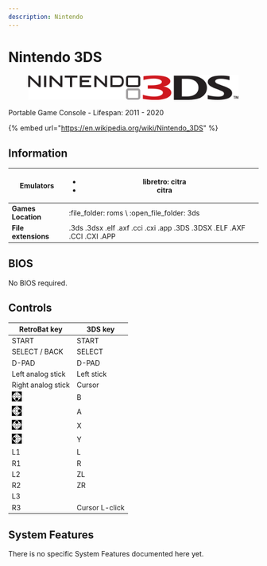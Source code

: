 ```yaml
---
description: Nintendo
---
```


# Nintendo 3DS

<figure><img src="https://raw.githubusercontent.com/fabricecaruso/es-theme-carbon/5149a33eed46b2af638b06119397d4023b75131f/art/logos/3ds.svg" alt=""><figcaption></figcaption></figure>

Portable Game Console - Lifespan: 2011 - 2020

{% embed url="https://en.wikipedia.org/wiki/Nintendo_3DS" %}

## Information

| **Emulators**       | <ul><li>libretro: citra</li><li>citra</li></ul>                         |   |
| ------------------- | ----------------------------------------------------------------------- | - |
| **Games Location**  | :file\_folder: roms \ :open\_file\_folder: 3ds                          |   |
| **File extensions** | .3ds .3dsx .elf .axf .cci .cxi .app .3DS .3DSX .ELF .AXF .CCI .CXI .APP |   |

## BIOS

No BIOS required.

## Controls

| RetroBat key                                                                    | 3DS key        |
| ------------------------------------------------------------------------------- | -------------- |
| START                                                                           | START          |
| SELECT / BACK                                                                   | SELECT         |
| D-PAD                                                                           | D-PAD          |
| Left analog stick                                                               | Left stick     |
| Right analog stick                                                              | Cursor         |
| ![A](<../../.gitbook/assets/image (1) (2).png>)                                 | B              |
| ![B](<../../.gitbook/assets/image (4) (1).png>)                                 | A              |
| <img src="../../.gitbook/assets/image (3) (1).png" alt="" data-size="original"> | X              |
| <img src="../../.gitbook/assets/image (2) (1) (1).png" alt="" data-size="line"> | Y              |
| L1                                                                              | L              |
| R1                                                                              | R              |
| L2                                                                              | ZL             |
| R2                                                                              | ZR             |
| L3                                                                              |                |
| R3                                                                              | Cursor L-click |

## System Features

There is no specific System Features documented here yet.
